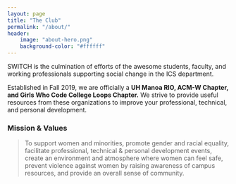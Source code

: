 ```yaml
---
layout: page
title: "The Club"
permalink: "/about/"
header:
    image: "about-hero.png"
    background-color: "#ffffff"
---
```


SWITCH is the culmination of efforts of the awesome students, faculty, and working professionals supporting social change in the ICS department.

Established in Fall 2019, we are officially a <strong>UH Manoa RIO, ACM-W Chapter, and Girls Who Code College Loops Chapter.</strong> We strive to provide useful resources from these organizations to improve your professional, technical, and personal development.


### Mission & Values

<blockquote>To support women and minorities, promote gender and racial equality, facilitate professional, technical & personal development events, create an environment and atmosphere where women can feel safe, prevent violence against women by raising awareness of campus resources, and provide an overall sense of community.</blockquote>